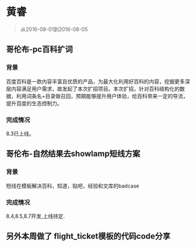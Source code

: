 # 黄睿

> 从2016-08-01到2016-08-05

## 哥伦布-pc百科扩词

### 背景
百度百科是一款内容丰富且优质的产品，为最大化利用好百科的内容，挖掘更多深层内容满足用户需求，故发起了本次扩招项目。本次扩招，针对百科结构化的数据，利用词条名+目录做召回，预期能够提升用户体验，给百科带来一定的导流，提升百度的生态控制力。
### 完成情况
8.3已上线。



## 哥伦布-自然结果去showlamp短线方案

### 背景
短线在模板解决百科，知道，贴吧，经验和文库的badcase
### 完成情况
8.4,8.5,8.7开发,上线待定.


## 另外本周做了 flight_ticket模板的代码code分享